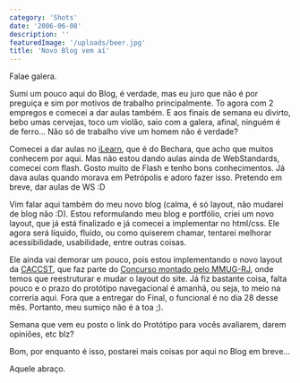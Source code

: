 ```yaml
---
category: 'Shots'
date: '2006-06-08'
description: ''
featuredImage: '/uploads/beer.jpg'
title: 'Novo Blog vem aí'
---
```


Falae galera.

Sumi um pouco aqui do Blog, é verdade, mas eu juro que não é por preguiça e sim por motivos de trabalho principalmente. To agora com 2 empregos e comecei a dar aulas também. E aos finais de semana eu divirto, bebo umas cervejas, toco um violão, saio com a galera, afinal, ninguém é de ferro... Não só de trabalho vive um homem não é verdade?

Comecei a dar aulas no [iLearn](http://www.ilearn.com.br), que é do Bechara, que acho que muitos conhecem por aqui. Mas não estou dando aulas ainda de WebStandards, comecei com flash. Gosto muito de Flash e tenho bons conhecimentos. Já dava aulas quando morava em Petrópolis e adoro fazer isso. Pretendo em breve, dar aulas de WS :D

Vim falar aqui também do meu novo blog (calma, é só layout, não mudarei de blog não :D). Estou reformulando meu blog e portfólio, criei um novo layout, que já está finalizado e já comecei a implementar no html/css. Ele agora será líquido, fluído, ou como quiserem chamar, tentarei melhorar acessibilidade, usabilidade, entre outras coisas.

Ele ainda vai demorar um pouco, pois estou implementando o novo layout da [CACCST](http://www.caccst.org.br), que faz parte do [Concurso montado pelo MMUG-RJ](http://www.mmug-rj.com.br/concurso/), onde temos que reestruturar e mudar o layout do site. Já fiz bastante coisa, falta pouco e o prazo do protótipo navegacional é amanhã, ou seja, to meio na correria aqui. Fora que a entregar do Final, o funcional é no dia 28 desse mês. Portanto, meu sumiço não é a toa ;).

Semana que vem eu posto o link do Protótipo para vocês avaliarem, darem opiniões, etc blz?

Bom, por enquanto é isso, postarei mais coisas por aqui no Blog em breve...

Aquele abraço.
